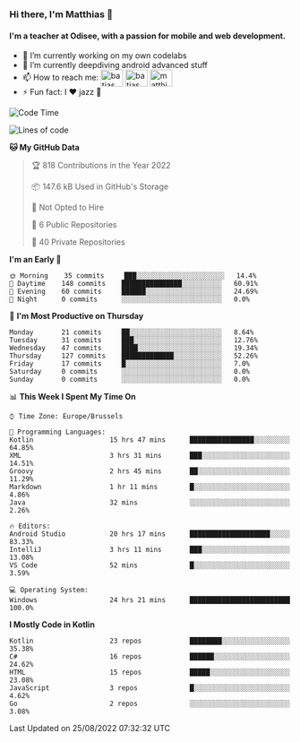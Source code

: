 ### Hi there, I'm Matthias 👋

#### I'm a teacher at Odisee, with a passion for mobile and web development.

- 🔭 I’m currently working on my own codelabs
- 🌱 I’m currently deepdiving android advanced stuff
- 📫 How to reach me: <a href="https://dev.to/batjas" target="_blank"><img align="center" src="https://raw.githubusercontent.com/rahuldkjain/github-profile-readme-generator/master/src/images/icons/Social/devto.svg" alt="batjas" height="30" width="40" /></a>
<a href="https://twitter.com/batjas" target="_blank"><img align="center" src="https://raw.githubusercontent.com/rahuldkjain/github-profile-readme-generator/master/src/images/icons/Social/twitter.svg" alt="batjas" height="30" width="40" /></a>
<a href="https://linkedin.com/in/matthiasdruwé" target="_blank"><img align="center" src="https://raw.githubusercontent.com/rahuldkjain/github-profile-readme-generator/master/src/images/icons/Social/linked-in-alt.svg" alt="matthiasdruwé" height="30" width="40" /></a>
- ⚡ Fun fact: I ❤ jazz 🎷


<!--START_SECTION:waka-->
![Code Time](http://img.shields.io/badge/Code%20Time-382%20hrs%202%20mins-blue)

![Lines of code](https://img.shields.io/badge/From%20Hello%20World%20I%27ve%20Written-229%20Thousand%20lines%20of%20code-blue)

**🐱 My GitHub Data** 

> 🏆 818 Contributions in the Year 2022
 > 
> 📦 147.6 kB Used in GitHub's Storage 
 > 
> 🚫 Not Opted to Hire
 > 
> 📜 6 Public Repositories 
 > 
> 🔑 40 Private Repositories  
 > 
**I'm an Early 🐤** 

```text
🌞 Morning    35 commits     ███░░░░░░░░░░░░░░░░░░░░░░   14.4% 
🌆 Daytime    148 commits    ███████████████░░░░░░░░░░   60.91% 
🌃 Evening    60 commits     ██████░░░░░░░░░░░░░░░░░░░   24.69% 
🌙 Night      0 commits      ░░░░░░░░░░░░░░░░░░░░░░░░░   0.0%

```
📅 **I'm Most Productive on Thursday** 

```text
Monday       21 commits     ██░░░░░░░░░░░░░░░░░░░░░░░   8.64% 
Tuesday      31 commits     ███░░░░░░░░░░░░░░░░░░░░░░   12.76% 
Wednesday    47 commits     ████░░░░░░░░░░░░░░░░░░░░░   19.34% 
Thursday     127 commits    █████████████░░░░░░░░░░░░   52.26% 
Friday       17 commits     █░░░░░░░░░░░░░░░░░░░░░░░░   7.0% 
Saturday     0 commits      ░░░░░░░░░░░░░░░░░░░░░░░░░   0.0% 
Sunday       0 commits      ░░░░░░░░░░░░░░░░░░░░░░░░░   0.0%

```


📊 **This Week I Spent My Time On** 

```text
⌚︎ Time Zone: Europe/Brussels

💬 Programming Languages: 
Kotlin                   15 hrs 47 mins      ████████████████░░░░░░░░░   64.85% 
XML                      3 hrs 31 mins       ███░░░░░░░░░░░░░░░░░░░░░░   14.51% 
Groovy                   2 hrs 45 mins       ██░░░░░░░░░░░░░░░░░░░░░░░   11.29% 
Markdown                 1 hr 11 mins        █░░░░░░░░░░░░░░░░░░░░░░░░   4.86% 
Java                     32 mins             ░░░░░░░░░░░░░░░░░░░░░░░░░   2.26%

🔥 Editors: 
Android Studio           20 hrs 17 mins      ████████████████████░░░░░   83.33% 
IntelliJ                 3 hrs 11 mins       ███░░░░░░░░░░░░░░░░░░░░░░   13.08% 
VS Code                  52 mins             █░░░░░░░░░░░░░░░░░░░░░░░░   3.59%

💻 Operating System: 
Windows                  24 hrs 21 mins      █████████████████████████   100.0%

```

**I Mostly Code in Kotlin** 

```text
Kotlin                   23 repos            ████████░░░░░░░░░░░░░░░░░   35.38% 
C#                       16 repos            ██████░░░░░░░░░░░░░░░░░░░   24.62% 
HTML                     15 repos            █████░░░░░░░░░░░░░░░░░░░░   23.08% 
JavaScript               3 repos             █░░░░░░░░░░░░░░░░░░░░░░░░   4.62% 
Go                       2 repos             ░░░░░░░░░░░░░░░░░░░░░░░░░   3.08%

```



 Last Updated on 25/08/2022 07:32:32 UTC
<!--END_SECTION:waka-->
